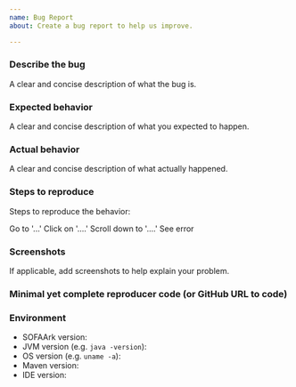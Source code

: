 ```yaml
---
name: Bug Report
about: Create a bug report to help us improve.

---
```


### Describe the bug

A clear and concise description of what the bug is.

### Expected behavior

A clear and concise description of what you expected to happen.

### Actual behavior

A clear and concise description of what actually happened.

### Steps to reproduce

Steps to reproduce the behavior:

Go to '...'
Click on '....'
Scroll down to '....'
See error

### Screenshots

If applicable, add screenshots to help explain your problem.

### Minimal yet complete reproducer code (or GitHub URL to code)

### Environment

- SOFAArk version:
- JVM version (e.g. `java -version`):
- OS version (e.g. `uname -a`):
- Maven version:
- IDE version:
